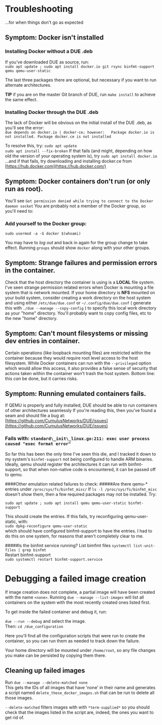 # Troubleshooting
...for when things don't go as expected

## Symptom: Docker isn't installed

### Installing Docker without a DUE .deb
If you've downloaded DUE as source, run:  
`sudo apt update ; sudo apt install docker.io git rsync binfmt-support qemu qemu-user-static`  

The last three packages there are optional, but necessary if you want to run alternate architectures.

**TIP** if you are on the master Git branch of DUE, run `make install` to achieve the same effect.

### Installing Docker through the DUE .deb
The lack of Docker will be obvious on the initial install of the DUE .deb, as you'll see the error:  
 `due depends on docker.io | docker-ce; however:  
 Package docker.io is not installed.
 Package docker.ce is not installed`  

To resolve this, try:
`sudo apt update`  
`sudo apt install --fix-broken`
If that fails (and might, depending on how old the version of your operating system is), try
`sudo apt install docker.io`  
...and if that fails, try downloading and installing docker.ce from [https://hub.docker.com](https://hub.docker.com/)

## Symptom: Docker containers don't run (or only run as root).
You'll see `Got permission denied while trying to connect to the Docker daemon socket`
You are probably not a member of the Docker group, so you'll need to:

### Add yourself to the Docker group:  
`sudo usermod -a -G docker $(whoami)`  

You may have to *log out* and back in again for the group change to take effect.
Running `groups` should show `docker` along with your other groups.


## Symptom: Strange failures and permission errors in the container.
Check that the host directory the container is using is a **LOCAL** file system.
I've seen strange permission related errors when Docker is mounting a file system
that is network mounted. If your home directory is **NFS** mounted on your
build system, consider creating a work directory on the host system and using
either `/etc/due/due.conf` or `~/.config/due/due.conf` ( generate this with `./due --manage --copy-config` )
to specify this local work directory as your "home" directory.
You'll probably want to copy config files, etc to the new "home" directory.

## Symptom: Can't mount filesystems or missing dev entries in container.
Certain operations (like loopback mounting files) are restricted within the
container because they would require root level access to the host filesystem.
While Docker containers can run with the `--privileged` option which would
allow this access, it also provides a false sense of security that actions
taken within the container won't trash the host system.
Bottom line: this _can_ be done, but it carries risks.


## Symptom: Running emulated containers fails.
If QEMU is properly and fully installed, DUE should be able to run containers
of other architectures seamlessly
If you're reading this, then you've found a seam and should file a bug at:
[https://github.com/CumulusNetworks/DUE/issues](https://github.com/CumulusNetworks/DUE/issues)


### Fails with: `standard\_init\_linux.go:211: exec user process caused "exec format error"`
So far this has been the only time I've seen this die, and I tracked it down to my system's
`binfmt-support` not being configured to handle ARM binaries. Ideally, qemu should register
the architectures it can run with binfmt-support, so that when non-native code is encountered,
it can be passed off to qemu.

####Other emulation related failures to check:
#####Are there qemu-* entries under `/proc/sys/fs/binfmt_misc/`
If  `ls -l /proc/sys/fs/binfmt_misc` doesn't show them, then a few required packages may not be installed. Try:

`sudo apt update ; sudo apt install qemu qemu-user-static binfmt-support`

This should create the entries. If this fails, try reconfiguring 
qemu-user-static, with:  
`sudo dpkg-reconfigure qemu-user-static`  
which should have configured binfmt-support to have the entries. I had to do this on one system, 
for reasons that aren't completely clear to me.

#####Is the binfmt service running? 
List bimfmt files
`systemctl list-unit-files | grep binfmt`  
Restart binfmt-support  
`sudo systemctl restart binfmt-support.service`  

# Debugging a failed image creation

If image creation does not complete, a partial image will have been created with the
name `<none>`. Running `due --manage --list-images` will list all containers on the 
system with the most recently created ones listed first.  

To get inside the failed container and debug it, run:  

`due --run --debug`  and select the image.  
Then:
`cd /due_configuration`

Here you'll find all the configuration scripts that were run to create the container,
so you can run them as needed to track down the failure.

Your home directory will be mounted under `/home/root`, so any file changes you make
can be persisted by copying them there.

## Cleaning up failed images
Run `due --manage --delete-matched none`  
This gets the IDs of all images that have 'none' in their name and generates 
a script named `delete_these_docker_images.sh` that can be run to delete all those images.

`--delete-matched` filters images with  with `*term-supplied*` so you should 
check that the images listed in the script are, indeed,
the ones you want to get rid of.  


